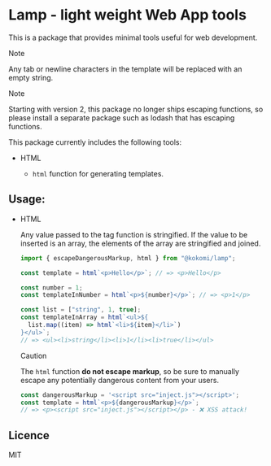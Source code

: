 # Lamp - light weight Web App tools

This is a package that provides minimal tools useful for web development.

> [!NOTE]
> Any tab or newline characters in the template will be replaced with an
> empty string.

> [!NOTE]
> Starting with version 2, this package no longer ships escaping functions, so please install a separate package such as lodash that has escaping functions.

This package currently includes the following tools:

- HTML

  - `html` function for generating templates.

## Usage:

- HTML

  Any value passed to the tag function is stringified. If the value to be
  inserted is an array, the elements of the array are stringified and joined.

  ```ts
  import { escapeDangerousMarkup, html } from "@kokomi/lamp";

  const template = html`<p>Hello</p>`; // => <p>Hello</p>

  const number = 1;
  const templateInNumber = html`<p>${number}</p>`; // => <p>1</p>

  const list = ["string", 1, true];
  const templateInArray = html`<ul>${
    list.map((item) => html`<li>${item}</li>`)
  }</ul>`;
  // => <ul><li>string</li><li>1</li><li>true</li></ul>
  ```

  > [!CAUTION]
  > The `html` function **do not escape markup**, so be sure to
  > manually escape any potentially dangerous content from your users.

  ```ts
  const dangerousMarkup = '<script src="inject.js"></script>';
  const template = html`<p>${dangerousMarkup}</p>`;
  // => <p><script src="inject.js"></script></p> - ❌︎ XSS attack!
  ```

## Licence

MIT
